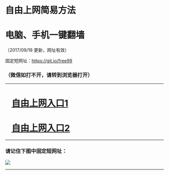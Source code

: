 ﻿# 自由上网简易方法

# 电脑、手机一键翻墙

（2017/09/18 更新，网址有效）

固定短网址：https://git.io/free99

### （微信如打不开，请转到浏览器打开）


***





# &nbsp;&nbsp; <a href="http://ft806816699.fwq-tz1005.info/fwqtz01.html?t=091800114606 " target="_blank">自由上网入口1</a>
# &nbsp;&nbsp; <a href="http://ft1868132714.fwq-tz1006.info/fwqtz02.html?t=091800117272 " target="_blank">自由上网入口2</a>
***

### 请记住下图中固定短网址：

<img src="https://s3-us-west-2.amazonaws.com/fwq-1001/yjfq-20170905okok.png" /> 


***

